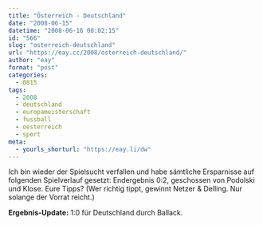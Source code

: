 ```yaml
---
title: "Österreich - Deutschland"
date: "2008-06-15"
datetime: "2008-06-16 00:02:15"
id: "566"
slug: "osterreich-deutschland"
url: "https://eay.cc/2008/osterreich-deutschland/"
author: "eay"
format: "post"
categories:
  - 0815
tags:
  - 2008
  - deutschland
  - europameisterschaft
  - fussball
  - oesterreich
  - sport
meta:
  - yourls_shorturl: "https://eay.li/dw"
---
```


Ich bin wieder der Spielsucht verfallen und habe sämtliche Ersparnisse auf folgenden Spielverlauf gesetzt: Endergebnis 0:2, geschossen von Podolski und Klose. Eure Tipps? (Wer richtig tippt, gewinnt Netzer & Delling. Nur solange der Vorrat reicht.)

**Ergebnis-Update:** 1:0 für Deutschland durch Ballack.
